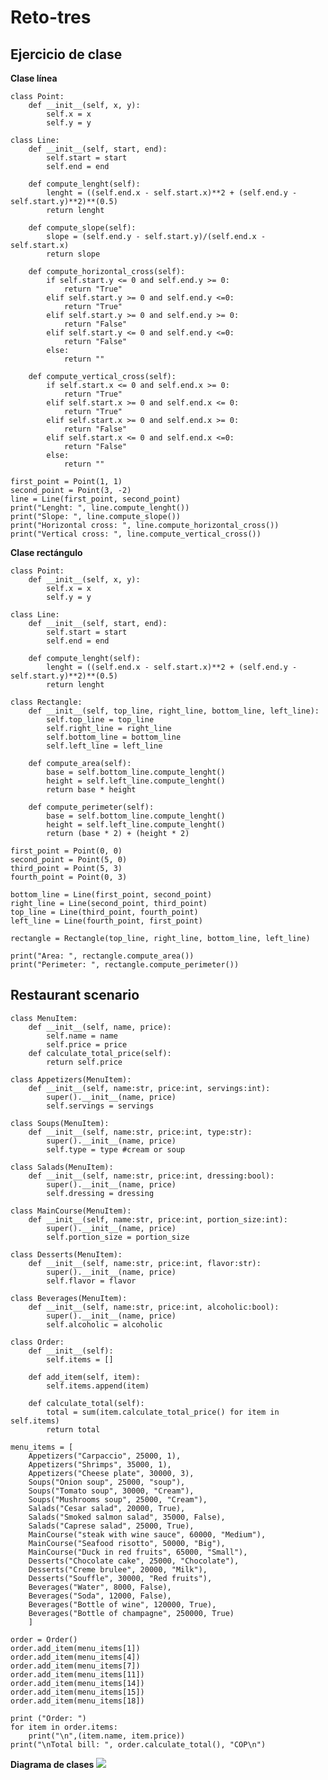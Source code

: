 # Reto-tres

## Ejercicio de clase
**Clase línea**
```
class Point:
    def __init__(self, x, y):
        self.x = x
        self.y = y

class Line:
    def __init__(self, start, end):
        self.start = start
        self.end = end

    def compute_lenght(self):
        lenght = ((self.end.x - self.start.x)**2 + (self.end.y - self.start.y)**2)**(0.5)
        return lenght
    
    def compute_slope(self):
        slope = (self.end.y - self.start.y)/(self.end.x - self.start.x)
        return slope
    
    def compute_horizontal_cross(self):
        if self.start.y <= 0 and self.end.y >= 0:
            return "True"
        elif self.start.y >= 0 and self.end.y <=0:
            return "True"
        elif self.start.y >= 0 and self.end.y >= 0:
            return "False"
        elif self.start.y <= 0 and self.end.y <=0:
            return "False"
        else:
            return ""
    
    def compute_vertical_cross(self):
        if self.start.x <= 0 and self.end.x >= 0:
            return "True"
        elif self.start.x >= 0 and self.end.x <= 0:
            return "True"
        elif self.start.x >= 0 and self.end.x >= 0:
            return "False"
        elif self.start.x <= 0 and self.end.x <=0:
            return "False"
        else:
            return ""

first_point = Point(1, 1)
second_point = Point(3, -2)
line = Line(first_point, second_point)
print("Lenght: ", line.compute_lenght())
print("Slope: ", line.compute_slope())
print("Horizontal cross: ", line.compute_horizontal_cross())
print("Vertical cross: ", line.compute_vertical_cross())
```

**Clase rectángulo**
```
class Point:
    def __init__(self, x, y):
        self.x = x
        self.y = y

class Line:
    def __init__(self, start, end):
        self.start = start
        self.end = end

    def compute_lenght(self):
        lenght = ((self.end.x - self.start.x)**2 + (self.end.y - self.start.y)**2)**(0.5)
        return lenght

class Rectangle:
    def __init__(self, top_line, right_line, bottom_line, left_line):
        self.top_line = top_line
        self.right_line = right_line
        self.bottom_line = bottom_line
        self.left_line = left_line

    def compute_area(self):
        base = self.bottom_line.compute_lenght()
        height = self.left_line.compute_lenght()
        return base * height
    
    def compute_perimeter(self):
        base = self.bottom_line.compute_lenght()
        height = self.left_line.compute_lenght()
        return (base * 2) + (height * 2)
    
first_point = Point(0, 0)
second_point = Point(5, 0)
third_point = Point(5, 3)
fourth_point = Point(0, 3)

bottom_line = Line(first_point, second_point)
right_line = Line(second_point, third_point)
top_line = Line(third_point, fourth_point)
left_line = Line(fourth_point, first_point)

rectangle = Rectangle(top_line, right_line, bottom_line, left_line)

print("Area: ", rectangle.compute_area())
print("Perimeter: ", rectangle.compute_perimeter())
```
## Restaurant scenario

```
class MenuItem:
    def __init__(self, name, price):
        self.name = name
        self.price = price
    def calculate_total_price(self):
        return self.price
    
class Appetizers(MenuItem):
    def __init__(self, name:str, price:int, servings:int):
        super().__init__(name, price)
        self.servings = servings

class Soups(MenuItem):
    def __init__(self, name:str, price:int, type:str):
        super().__init__(name, price)
        self.type = type #cream or soup

class Salads(MenuItem):
    def __init__(self, name:str, price:int, dressing:bool):
        super().__init__(name, price)
        self.dressing = dressing

class MainCourse(MenuItem):
    def __init__(self, name:str, price:int, portion_size:int):
        super().__init__(name, price)
        self.portion_size = portion_size

class Desserts(MenuItem):
    def __init__(self, name:str, price:int, flavor:str):
        super().__init__(name, price)
        self.flavor = flavor

class Beverages(MenuItem):
    def __init__(self, name:str, price:int, alcoholic:bool):
        super().__init__(name, price)
        self.alcoholic = alcoholic

class Order:
    def __init__(self):
        self.items = []

    def add_item(self, item):
        self.items.append(item)

    def calculate_total(self):
        total = sum(item.calculate_total_price() for item in self.items)
        return total
    
menu_items = [
    Appetizers("Carpaccio", 25000, 1),
    Appetizers("Shrimps", 35000, 1),
    Appetizers("Cheese plate", 30000, 3),
    Soups("Onion soup", 25000, "soup"),
    Soups("Tomato soup", 30000, "Cream"),
    Soups("Mushrooms soup", 25000, "Cream"),
    Salads("Cesar salad", 20000, True),
    Salads("Smoked salmon salad", 35000, False),
    Salads("Caprese salad", 25000, True),
    MainCourse("steak with wine sauce", 60000, "Medium"),
    MainCourse("Seafood risotto", 50000, "Big"),
    MainCourse("Duck in red fruits", 65000, "Small"),
    Desserts("Chocolate cake", 25000, "Chocolate"),
    Desserts("Creme brulee", 20000, "Milk"),
    Desserts("Souffle", 30000, "Red fruits"),
    Beverages("Water", 8000, False),
    Beverages("Soda", 12000, False),
    Beverages("Bottle of wine", 120000, True),
    Beverages("Bottle of champagne", 250000, True)
    ]
    
order = Order()
order.add_item(menu_items[1])
order.add_item(menu_items[4])
order.add_item(menu_items[7])
order.add_item(menu_items[11])
order.add_item(menu_items[14])
order.add_item(menu_items[15])
order.add_item(menu_items[18])

print ("Order: ")
for item in order.items:
    print("\n",(item.name, item.price))
print("\nTotal bill: ", order.calculate_total(), "COP\n")
```
**Diagrama de clases**
[![](https://mermaid.ink/img/pako:eNqVlMFPwjAUxv-V5p3UDAIG0C1eVC4eiAdvhoQ81wc06dql7YiA_O-WbWxkNibrpev3tb98fe16hFRzggRSidbOBW4MZkvFfFuQKt4cZezpZzBgz3lOThzI2JD7oYs8bKBEHnQWKNSrLoylkDsna8m44MoX2pHBDdVmm4zdeffdcDKVU6b6I5aJumqbputcknT1JsW1UVllLZvQx0pkbGCdYQozagQmlGO5EWktna7Xt_v6h9AB1IoPvBNqYwPUsia9gOcpbp-HIla17EX70loybnxRfcAAsj2I3rvOtXFCq5X1RQuQLwfZe_NriTttAsTmCvSvAMpUb7UUaQBb3qUWKfwdsje3zRg5X3W11PMKiY5WTjuUF-cEEWRkMhTc_-IlcgluSz4fJP6T0xoL6ZawVOepWDj9sVcpJM4UFEGRc4-sH4WLmKP61NoP1yhtNYbkCN-QjCLYQ_I4Hk7i0SyOxw_j6Ww6nZ4iOJQLRsO4bvez8chPmERAXDhtFvUbdO5Ov04eZ38?type=png)](https://mermaid.live/edit#pako:eNqVlMFPwjAUxv-V5p3UDAIG0C1eVC4eiAdvhoQ81wc06dql7YiA_O-WbWxkNibrpev3tb98fe16hFRzggRSidbOBW4MZkvFfFuQKt4cZezpZzBgz3lOThzI2JD7oYs8bKBEHnQWKNSrLoylkDsna8m44MoX2pHBDdVmm4zdeffdcDKVU6b6I5aJumqbputcknT1JsW1UVllLZvQx0pkbGCdYQozagQmlGO5EWktna7Xt_v6h9AB1IoPvBNqYwPUsia9gOcpbp-HIla17EX70loybnxRfcAAsj2I3rvOtXFCq5X1RQuQLwfZe_NriTttAsTmCvSvAMpUb7UUaQBb3qUWKfwdsje3zRg5X3W11PMKiY5WTjuUF-cEEWRkMhTc_-IlcgluSz4fJP6T0xoL6ZawVOepWDj9sVcpJM4UFEGRc4-sH4WLmKP61NoP1yhtNYbkCN-QjCLYQ_I4Hk7i0SyOxw_j6Ww6nZ4iOJQLRsO4bvez8chPmERAXDhtFvUbdO5Ov04eZ38)
